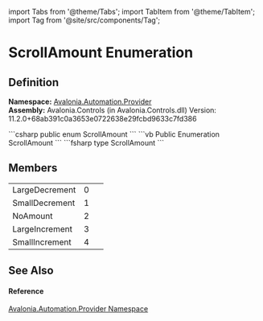 import Tabs from '@theme/Tabs'; 
import TabItem from '@theme/TabItem'; 
import Tag from '@site/src/components/Tag'; 

# ScrollAmount Enumeration




## Definition
**Namespace:** <a href="N_Avalonia_Automation_Provider">Avalonia.Automation.Provider</a>  
**Assembly:** Avalonia.Controls (in Avalonia.Controls.dll) Version: 11.2.0+68ab391c0a3653e0722638e29fcbd9633c7fd386

<Tabs groupId="api-code-preview">
<TabItem value="csharp" label="C#">
```csharp
public enum ScrollAmount
```
</TabItem>
<TabItem value="vb" label="VB">
```vb
Public Enumeration ScrollAmount
```
</TabItem>
<TabItem value="fsharp" label="F#">
```fsharp
type ScrollAmount
```
</TabItem>
</Tabs>



## Members
<table>
<tr>
<td>LargeDecrement</td>
<td>0</td>
<td> </td>
</tr>
<tr>
<td>SmallDecrement</td>
<td>1</td>
<td> </td>
</tr>
<tr>
<td>NoAmount</td>
<td>2</td>
<td> </td>
</tr>
<tr>
<td>LargeIncrement</td>
<td>3</td>
<td> </td>
</tr>
<tr>
<td>SmallIncrement</td>
<td>4</td>
<td> </td>
</tr>
</table>

## See Also


#### Reference
<a href="N_Avalonia_Automation_Provider">Avalonia.Automation.Provider Namespace</a>  

